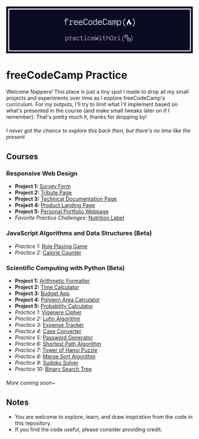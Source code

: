 ![banner](/freecodecamp-practice-banner.png)

# freeCodeCamp Practice

Welcome Nappers! This place is just a tiny spot I made to drop all my small projects and experiments over time as I explore freeCodeCamp's curriculum. For my outputs, I'll try to limit what I'll implement based on what's presented in the course (and make small tweaks later on if I remember). That's pretty much it, thanks for dropping by!

###### *I never got the chance to explore this back then, but there's no time like the present*

## Courses

### Responsive Web Design

- **Project 1:** [Survey Form](/responsive-web-design/survey-form/)
- **Project 2:** [Tribute Page](/responsive-web-design/tribute-page/)
- **Project 3:** [Technical Documentation Page](/responsive-web-design/technical-documentation-page/)
- **Project 4:** [Product Landing Page](responsive-web-design/product-landing-page/)
- **Project 5:** [Personal Portfolio Webpage](responsive-web-design/personal-portfolio-webpage/)
- *Favorite Practice Challenges:* [Nutrition Label](/responsive-web-design/nutrition-label/)

### JavaScript Algorithms and Data Structures (Beta)

- *Practice 1:* [Role Playing Game](/javascript-algorithms-and-data-structures/role-playing-game/)
- *Practice 2:* [Calorie Counter](/javascript-algorithms-and-data-structures/calorie-counter/)

### Scientific Computing with Python (Beta)

- **Project 1:** [Arithmetic Formatter](/scientific-computing-with-python/projects/ArithmeticFormatter.py)
- **Project 2:** [Time Calculator](/scientific-computing-with-python/projects/TimeCalculator.py)
- **Project 3:** [Budget App](/scientific-computing-with-python/projects/BudgetApp.py)
- **Project 4:** [Polygon Area Calculator](/scientific-computing-with-python/projects/PolygonAreaCalculator.py)
- **Project 5:** [Probability Calculator](/scientific-computing-with-python/projects/ProbabilityCalculator.py)
- *Practice 1:* [Vigenere Cipher](/scientific-computing-with-python/practices/VigenereCipher.py)
- *Practice 2:* [Luhn Algorithm](/scientific-computing-with-python/practices/LuhnAlgorithm.py)
- *Practice 3:* [Expense Tracker](/scientific-computing-with-python/practices/ExpenseTracker.py)
- *Practice 4:* [Case Converter](/scientific-computing-with-python/practices/CaseConverter.py)
- *Practice 5:* [Password Generator](/scientific-computing-with-python/practices/PasswordGenerator.py)
- *Practice 6:* [Shortest Path Algorithm](/scientific-computing-with-python/practices/ShortestPathAlgorithm.py)
- *Practice 7:* [Tower of Hanoi Puzzle](/scientific-computing-with-python/practices/TowerOfHanoiPuzzle.py)
- *Practice 8:* [Merge Sort Algorithm](/scientific-computing-with-python/practices/MergeSortAlgorithm.py)
- *Practice 9:* [Sudoku Solver](/scientific-computing-with-python/practices/SudokuSolver.py)
- *Practice 10:* [Binary Search Tree](/scientific-computing-with-python/practices/BinarySearchTree.py)

###### *More coming soon~*

## Notes

- You are welcome to explore, learn, and draw inspiration from the code in this repository.
- If you find the code useful, please consider providing credit.
